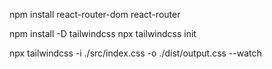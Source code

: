 
npm install react-router-dom react-router

npm install -D tailwindcss
npx tailwindcss init

npx tailwindcss -i ./src/index.css -o ./dist/output.css --watch